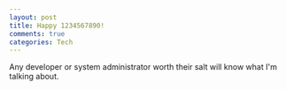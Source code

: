 ```yaml
--- 
layout: post
title: Happy 1234567890!
comments: true
categories: Tech
---
```

Any developer or system administrator worth their salt will know what I'm talking about.
